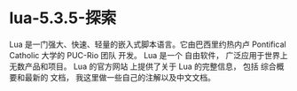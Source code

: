# lua-5.3.5-探索
Lua 是一门强大、快速、轻量的嵌入式脚本语言。它由巴西里约热内卢 Pontifical Catholic 大学的 PUC-Rio 团队 开发。 Lua 是一个 自由软件， 广泛应用于世界上无数产品和项目。 Lua 的官方网站 上提供了关于 Lua 的完整信息， 包括 综合概要和最新的 文档， 我这里做一些自己的注解以及中文文档。
